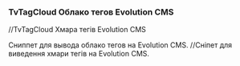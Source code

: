 
<meta http-equiv="Content-Type" content="text/html; charset=utf-8">
<h3>TvTagCloud Облако тегов Evolution CMS </h3>
//TvTagCloud Хмара тегів Evolution CMS

Сниппет для вывода облако тегов на Evolution CMS.
//Сніпет для виведення хмари тегів на Evolution CMS.
